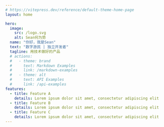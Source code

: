 ```yaml
---
# https://vitepress.dev/reference/default-theme-home-page
layout: home

hero:
  image:
    src: /logo.svg
    alt: Sean何为势
  name: "你好，我是Sean"
  text: "数字游民 | 独立开发者"
  tagline: 用技术做好的产品
  # actions:
  #   - theme: brand
  #     text: Markdown Examples
  #     link: /markdown-examples
  #   - theme: alt
  #     text: API Examples
  #     link: /api-examples
features:
  - title: Feature A
    details: Lorem ipsum dolor sit amet, consectetur adipiscing elit
  - title: Feature B
    details: Lorem ipsum dolor sit amet, consectetur adipiscing elit
  - title: Feature C
    details: Lorem ipsum dolor sit amet, consectetur adipiscing elit
---
```


<!-- <div class="freestyle" style="color: red; font-size: 24px;">这是个有style的随便写点</div> -->
